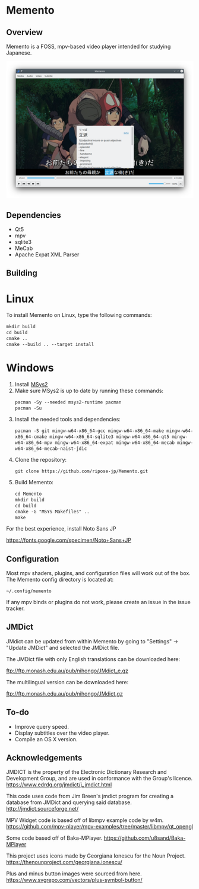 # Memento

## Overview

Memento is a FOSS, mpv-based video player intended for studying Japanese.

![image info](example.png)

## Dependencies

* Qt5
* mpv
* sqlite3
* MeCab
* Apache Expat XML Parser

## Building

# Linux

To install Memento on Linux, type the following commands:

```
mkdir build
cd build
cmake ..
cmake --build .. --target install
```

# Windows

1. Install [MSys2](https://www.msys2.org/)
1. Make sure MSys2 is up to date by running these commands:
    ```
    pacman -Sy --needed msys2-runtime pacman
    pacman -Su
    ```
1. Install the needed tools and dependencies:
    ```
    pacman -S git mingw-w64-x86_64-gcc mingw-w64-x86_64-make mingw-w64-x86_64-cmake mingw-w64-x86_64-sqlite3 mingw-w64-x86_64-qt5 mingw-w64-x86_64-mpv mingw-w64-x86_64-expat mingw-w64-x86_64-mecab mingw-w64-x86_64-mecab-naist-jdic
    ```
1. Clone the repository:
    ```
    git clone https://github.com/ripose-jp/Memento.git
    ```
1. Build Memento:
    ```
    cd Memento
    mkdir build
    cd build
    cmake -G "MSYS Makefiles" ..
    make
    ```

For the best experience, install Noto Sans JP

https://fonts.google.com/specimen/Noto+Sans+JP

## Configuration

Most mpv shaders, plugins, and configuration files will work out of the box.
The Memento config directory is located at:

```
~/.config/memento
```

If any mpv binds or plugins do not work, please create an issue in the issue
tracker.

## JMDict

JMdict can be updated from within Memento by going to "Settings" -> 
"Update JMDict" and selected the JMDict file.

The JMDict file with only English translations can be downloaded here:

ftp://ftp.monash.edu.au/pub/nihongo/JMdict_e.gz

The multilingual version can be downloaded here:

ftp://ftp.monash.edu.au/pub/nihongo/JMdict.gz

## To-do

* Improve query speed.
* Display subtitles over the video player.
* Compile an OS X version.

## Acknowledgements

JMDICT is the property of the Electronic Dictionary Research and Development
Group, and are used in conformance with the Group's licence.
https://www.edrdg.org/jmdict/j_jmdict.html

This code uses code from Jim Breen's jmdict program for creating a database from
JMDict and querying said database.
http://jmdict.sourceforge.net/

MPV Widget code is based off of libmpv example code by w4m.
https://github.com/mpv-player/mpv-examples/tree/master/libmpv/qt_opengl

Some code based off of Baka-MPlayer.
https://github.com/u8sand/Baka-MPlayer

This project uses icons made by Georgiana Ionescu for the Noun Project.
https://thenounproject.com/georgiana.ionescu/

Plus and minus button images were sourced from here.
https://www.svgrepo.com/vectors/plus-symbol-button/